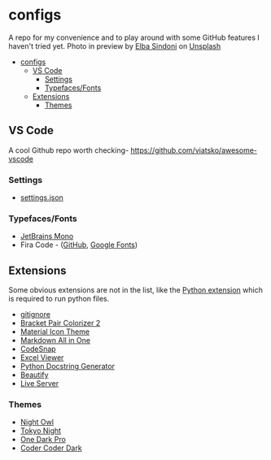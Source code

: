 # configs
A repo for my convenience and to play around with some GitHub features I haven't tried yet.
Photo in preview by [Elba Sindoni](https://unsplash.com/@helloelba?utm_source=unsplash&utm_medium=referral&utm_content=creditCopyText) on [Unsplash](https://unsplash.com/images/stock/public-domain?utm_source=unsplash&utm_medium=referral&utm_content=creditCopyText)

- [configs](#configs)
  - [VS Code](#vs-code)
    - [Settings](#settings)
    - [Typefaces/Fonts](#typefacesfonts)
  - [Extensions](#extensions)
    - [Themes](#themes)

## VS Code

A cool Github repo worth checking-
<https://github.com/viatsko/awesome-vscode>

### Settings
- [settings.json](https://github.com/ATOMICMAN007/configs/blob/main/.vscode/settings.json)

### Typefaces/Fonts
- [JetBrains Mono](https://www.jetbrains.com/lp/mono/)
- Fira Code - ([GitHub](https://github.com/tonsky/FiraCode), [Google Fonts](https://fonts.google.com/specimen/Fira+Code))

## Extensions
Some obvious extensions are not in the list, like the [Python extension](https://marketplace.visualstudio.com/items?itemName=ms-python.python) which is required to run python files.

- [gitignore](https://marketplace.visualstudio.com/items?itemName=codezombiech.gitignore)
- [Bracket Pair Colorizer 2](https://marketplace.visualstudio.com/items?itemName=CoenraadS.bracket-pair-colorizer-2)
- [Material Icon Theme](https://marketplace.visualstudio.com/items?itemName=PKief.material-icon-theme)
- [Markdown All in  One](https://marketplace.visualstudio.com/items?itemName=yzhang.markdown-all-in-one)
- [CodeSnap](https://marketplace.visualstudio.com/items?itemName=adpyke.codesnap)
- [Excel Viewer](https://marketplace.visualstudio.com/items?itemName=GrapeCity.gc-excelviewer)
- [Python Docstring Generator](https://marketplace.visualstudio.com/items?itemName=njpwerner.autodocstring)
- [Beautify](https://marketplace.visualstudio.com/items?itemName=HookyQR.beautify)
- [Live Server](https://marketplace.visualstudio.com/items?itemName=ritwickdey.LiveServer)

### Themes
- [Night Owl](https://marketplace.visualstudio.com/items?itemName=sdras.night-owl)
- [Tokyo Night](https://marketplace.visualstudio.com/items?itemName=enkia.tokyo-night)
- [One Dark Pro](https://marketplace.visualstudio.com/items?itemName=zhuangtongfa.Material-theme)
- [Coder Coder Dark](https://marketplace.visualstudio.com/items?itemName=CoderCoder.codercoder-dark-theme)
